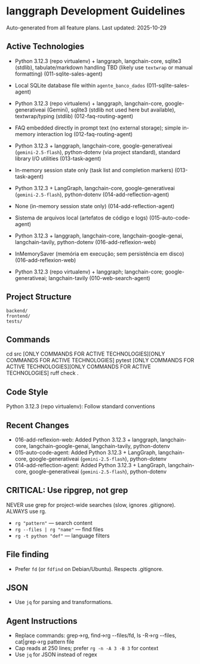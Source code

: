 # langgraph Development Guidelines

Auto-generated from all feature plans. Last updated: 2025-10-29

## Active Technologies
- Python 3.12.3 (repo virtualenv) + langgraph, langchain-core, sqlite3 (stdlib), tabulate/markdown handling TBD (likely use `textwrap` or manual formatting) (011-sqlite-sales-agent)
- Local SQLite database file within `agente_banco_dados` (011-sqlite-sales-agent)
- Python 3.12.3 (repo virtualenv) + langgraph, langchain-core, google-generativeai (Gemini), sqlite3 (stdlib not used here but available), textwrap/typing (stdlib) (012-faq-routing-agent)
- FAQ embedded directly in prompt text (no external storage); simple in-memory interaction log (012-faq-routing-agent)
- Python 3.12.3 + langgraph, langchain-core, google-generativeai (`gemini-2.5-flash`), python-dotenv (via project standard), standard library I/O utilities (013-task-agent)
- In-memory session state only (task list and completion markers) (013-task-agent)
- Python 3.12.3 + LangGraph, langchain-core, google-generativeai (`gemini-2.5-flash`), python-dotenv (014-add-reflection-agent)
- None (in-memory session state only) (014-add-reflection-agent)
- Sistema de arquivos local (artefatos de código e logs) (015-auto-code-agent)
- Python 3.12.3 + langgraph, langchain-core, langchain-google-genai, langchain-tavily, python-dotenv (016-add-reflexion-web)
- InMemorySaver (memória em execução; sem persistência em disco) (016-add-reflexion-web)

- Python 3.12.3 (repo virtualenv) + langgraph; langchain-core; google-generativeai; langchain-tavily (010-web-search-agent)

## Project Structure

```text
backend/
frontend/
tests/
```

## Commands

cd src [ONLY COMMANDS FOR ACTIVE TECHNOLOGIES][ONLY COMMANDS FOR ACTIVE TECHNOLOGIES] pytest [ONLY COMMANDS FOR ACTIVE TECHNOLOGIES][ONLY COMMANDS FOR ACTIVE TECHNOLOGIES] ruff check .

## Code Style

Python 3.12.3 (repo virtualenv): Follow standard conventions

## Recent Changes
- 016-add-reflexion-web: Added Python 3.12.3 + langgraph, langchain-core, langchain-google-genai, langchain-tavily, python-dotenv
- 015-auto-code-agent: Added Python 3.12.3 + LangGraph, langchain-core, google-generativeai (`gemini-2.5-flash`), python-dotenv
- 014-add-reflection-agent: Added Python 3.12.3 + LangGraph, langchain-core, google-generativeai (`gemini-2.5-flash`), python-dotenv


<!-- MANUAL ADDITIONS START -->
## CRITICAL: Use ripgrep, not grep

NEVER use grep for project-wide searches (slow, ignores .gitignore). ALWAYS use rg.

- `rg "pattern"` — search content
- `rg --files | rg "name"` — find files
- `rg -t python "def"` — language filters

## File finding

- Prefer `fd` (or `fdfind` on Debian/Ubuntu). Respects .gitignore.

## JSON

- Use `jq` for parsing and transformations.

## Agent Instructions

- Replace commands: grep→rg, find→rg --files/fd, ls -R→rg --files, cat|grep→rg pattern file
- Cap reads at 250 lines; prefer `rg -n -A 3 -B 3` for context
- Use `jq` for JSON instead of regex

<!-- MANUAL ADDITIONS END -->

